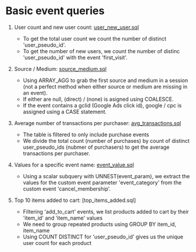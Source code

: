 # Basic event queries

1. User count and new user count: [user_new_user.sql](user_new_user.sql)
   - To get the total user count we count the number of distinct 'user_pseudo_id'.
   - To get the number of new users, we count the number of distinc 'user_pseudo_id' with the event 'first_visit'.

2. Source / Medium: [source_medium.sql](source_medium.sql)
   - Using ARRAY_AGG to grab the first source and medium in a session (not a perfect method when either source or medium are missing in an event).
   - If either are null, (direct) / (none) is asigned using COALESCE.
   - If the event contains a gclid (Google Ads click id), google / cpc is assigned using a CASE statement.

4. Average number of transactions per purchaser: [avg_transactions.sql](avg_transactions.sql)
   - The table is filtered to only include purchase events
   - We divide the total count (number of purchases) by count of distinct user_pseudo_ids (nubmer of purchasers) to get the average transactions per purchaser.

4. Values for a specific event name: [event_value.sql](event_value.sql)
   - Using a scalar subquery with UNNEST(event_param), we extract the values for the custom event parameter 'event_category' from the custom event 'cancel_membership'.

5. Top 10 items added to cart: [top_items_added.sql]
   - Filtering 'add_to_cart' events, we list products added to cart by their 'item_id' and 'item_name' values
   - We need to group repeated products using GROUP BY item_id, item_name
   - Using COUNT DISTINCT for 'user_pseudo_id' gives us the unique user count for each product